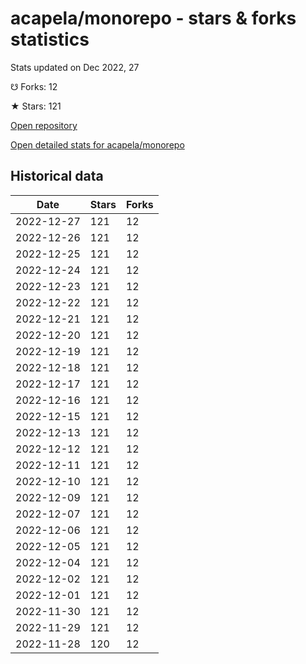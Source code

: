 # acapela/monorepo - stars & forks statistics

Stats updated on Dec 2022, 27

☋ Forks: 12

★ Stars: 121

[Open repository](https://github.com/acapela/monorepo)

[Open detailed stats for acapela/monorepo](https://reviewgithub.com/rep/acapela/monorepo)

## Historical data
| Date | Stars | Forks |
|------|-------|-------|
| 2022-12-27 | 121 | 12 | 
| 2022-12-26 | 121 | 12 | 
| 2022-12-25 | 121 | 12 | 
| 2022-12-24 | 121 | 12 | 
| 2022-12-23 | 121 | 12 | 
| 2022-12-22 | 121 | 12 | 
| 2022-12-21 | 121 | 12 | 
| 2022-12-20 | 121 | 12 | 
| 2022-12-19 | 121 | 12 | 
| 2022-12-18 | 121 | 12 | 
| 2022-12-17 | 121 | 12 | 
| 2022-12-16 | 121 | 12 | 
| 2022-12-15 | 121 | 12 | 
| 2022-12-13 | 121 | 12 | 
| 2022-12-12 | 121 | 12 | 
| 2022-12-11 | 121 | 12 | 
| 2022-12-10 | 121 | 12 | 
| 2022-12-09 | 121 | 12 | 
| 2022-12-07 | 121 | 12 | 
| 2022-12-06 | 121 | 12 | 
| 2022-12-05 | 121 | 12 | 
| 2022-12-04 | 121 | 12 | 
| 2022-12-02 | 121 | 12 | 
| 2022-12-01 | 121 | 12 | 
| 2022-11-30 | 121 | 12 | 
| 2022-11-29 | 121 | 12 | 
| 2022-11-28 | 120 | 12 | 

